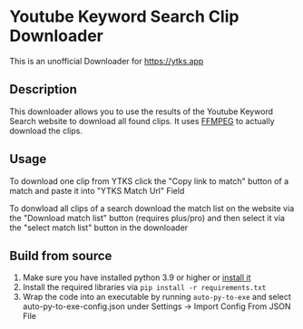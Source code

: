 # Youtube Keyword Search Clip Downloader
This is an unofficial Downloader for https://ytks.app

## Description

This downloader allows you to use the results of the Youtube Keyword Search website to download all found clips.
It uses [FFMPEG](https://ffmpeg.org/) to actually download the clips.
## Usage

To download one clip from YTKS click the "Copy link to match" button of a match and paste it into "YTKS Match Url" Field

To donwload all clips of a search download the match list on the website via the "Download match list" button (requires plus/pro) and then select it via the "select match list" button in the downloader  

## Build from source

1. Make sure you have installed python 3.9 or higher or [install it](https://www.python.org/downloads/)
2. Install the required libraries via ``pip install -r requirements.txt``
3. Wrap the code into an executable by running ``auto-py-to-exe`` and select auto-py-to-exe-config.json under Settings -> Import Config From JSON File
